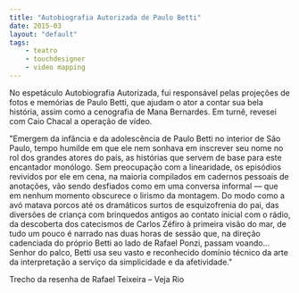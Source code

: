 ```yaml
---
title: "Autobiografia Autorizada de Paulo Betti"
date: 2015-03
layout: "default"
tags:
	- teatro
	- touchdesigner
	- video mapping
---
```


No espetáculo Autobiografia Autorizada, fui responsável pelas projeções de fotos e memórias de Paulo Betti, que ajudam o ator a contar sua bela história, assim como a cenografia de Mana Bernardes. Em turnê, revesei com Caio Chacal a operação de vídeo.

"Emergem da infância e da adolescência de Paulo Betti no interior de São Paulo, tempo humilde em que ele nem sonhava em inscrever seu nome no rol dos grandes atores do país, as histórias que servem de base para este encantador monólogo. Sem preocupação com a linearidade, os episódios revividos por ele em cena, na maioria compilados em cadernos pessoais de anotações, vão sendo desfiados como em uma conversa informal — que em nenhum momento obscurece o lirismo da montagem. Do modo como a avó matava porcos até os dramáticos surtos de esquizofrenia do pai, das diversões de criança com brinquedos antigos ao contato inicial com o rádio, da descoberta dos catecismos de Carlos Zéfiro à primeira visão do mar, de tudo um pouco é narrado nas duas horas de sessão que, na direção cadenciada do próprio Betti ao lado de Rafael Ponzi, passam voando... Senhor do palco, Betti usa seu vasto e reconhecido domínio técnico da arte da interpretação a serviço da simplicidade e da afetividade."

Trecho da resenha de Rafael Teixeira – Veja Rio